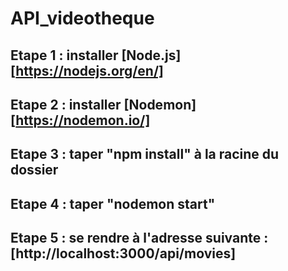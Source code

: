 # API_videotheque

## Etape 1 : installer [Node.js][https://nodejs.org/en/]

## Etape 2 : installer [Nodemon][https://nodemon.io/]

## Etape 3 : taper "npm install" à la racine du dossier

## Etape 4 : taper "nodemon start"

## Etape 5 : se rendre à l'adresse suivante : [http://localhost:3000/api/movies]
